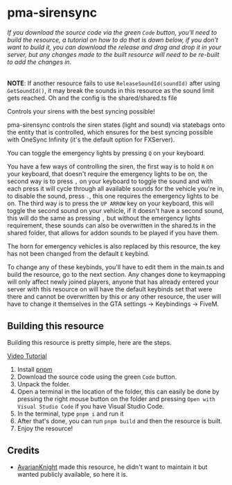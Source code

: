 # pma-sirensync

###### *If you download the source code via the green `Code` button, you'll need to build the resource, a tutorial on how to do that is down below, if you don't want to build it, you can download the release and drag and drop it in your server, but any changes made to the built resource will need to be re-built to add the changes in.*

**NOTE**: If another resource fails to use `ReleaseSoundId(soundId)` after using `GetSoundId()`, it may break the sounds in this resource as the sound limit gets reached. Oh and the config is the shared/shared.ts file

Controls your sirens with the best syncing possible!

pma-sirensync controls the siren states (light and sound) via statebags onto the entity that is controlled, which ensures for the best syncing possible with OneSync Infinity (it's the default option for FXServer).

You can toggle the emergency lights by pressing `Q` on your keyboard.

You have a few ways of controlling the siren, the first way is to hold `R` on your keyboard, that doesn't require the emergency lights to be on, the second way is to press `,` on your keyboard to toggle the sound and with each press it will cycle through all available sounds for the vehicle you're in, to disable the sound, press `.`, this one requires the emergency lights to be on. The third way is to press the `UP ARROW` key on your keyboard, this will toggle the second sound on your vehicle, if it doesn't have a second sound, this will do the same as pressing `,` but without the emergency lights requirement, these sounds can also be overwritten in the shared.ts in the shared folder, that allows for addon sounds to be played if you have them.

The horn for emergency vehicles is also replaced by this resource, the key has not been changed from the default `E` keybind.

To change any of these keybinds, you'll have to edit them in the main.ts and build the resource, go to the next section. Any changes done to keymapping will only affect newly joined players, anyone that has already entered your server with this resource on will have the default keybinds set that were there and cannot be overwritten by this or any other resource, the user will have to change it themselves in the GTA settings -> Keybindings -> FiveM.

## Building this resource

Building this resource is pretty simple, here are the steps.

[Video Tutorial](https://youtu.be/SEdXN22gDkc)

1. Install [pnpm](https://pnpm.io/installation#using-npm)
2. Download the source code using the green `Code` button.
3. Unpack the folder.
4. Open a terminal in the location of the folder, this can easily be done by pressing the right mouse button on the folder and pressing `Open with Visual Studio Code` if you have Visual Studio Code.
5. In the terminal, type `pnpm i` and run it
6. After that's done, you can run `pnpm build` and then the resource is built.
7. Enjoy the resource!

## Credits

* [AvarianKnight](https://github.com/AvarianKnight) made this resource, he didn't want to maintain it but wanted publicly available, so here it is.

